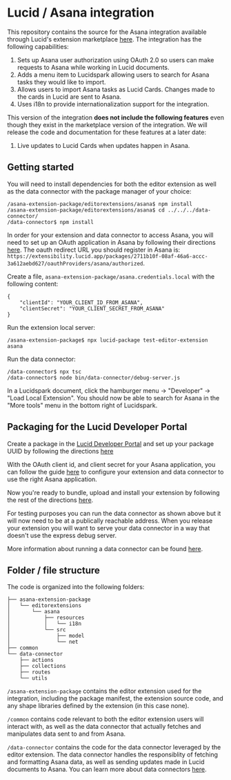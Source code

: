 # Lucid / Asana integration

This repository contains the source for the Asana integration available through Lucid's extension marketplace [here](https://lucid.co/marketplace/59f90498/asana).
The integration has the following capabilities:
1. Sets up Asana user authorization using OAuth 2.0 so users can make requests to Asana while working in Lucid documents.
2. Adds a menu item to Lucidspark allowing users to search for Asana tasks they would like to import.
3. Allows users to import Asana tasks as Lucid Cards. Changes made to the cards in Lucid are sent to Asana.
4. Uses i18n to provide internationalization support for the integration.

This version of the integration **does not include the following features** even though they exist in the marketplace version of the integration.
We will release the code and documentation for these features at a later date:

1. Live updates to Lucid Cards when updates happen in Asana.

## Getting started

You will need to install dependencies for both the editor extension as well as the data connector with the package manager of your choice: 
```
/asana-extension-package/editorextensions/asana$ npm install
/asana-extension-package/editorextensions/asana$ cd ../../../data-connector/
/data-connector$ npm install
```

In order for your extension and data connector to access Asana, you will need to set up an OAuth application in Asana by following their directions [here](https://developers.asana.com/docs/oauth#register-an-application).
The oauth redirect URL you should register in Asana is: `https://extensibility.lucid.app/packages/2711b10f-08af-46a6-accc-3a612aebd627/oauthProviders/asana/authorized`.

Create a file, `asana-extension-package/asana.credentials.local` with the following content:

```
{
    "clientId": "YOUR_CLIENT_ID_FROM_ASANA",
    "clientSecret": "YOUR_CLIENT_SECRET_FROM_ASANA"
}
```

Run the extension local server:

```
/asana-extension-package$ npx lucid-package test-editor-extension asana
```

Run the data connector:
```
/data-connector$ npx tsc
/data-connector$ node bin/data-connector/debug-server.js 
```

In a Lucidspark document, click the hamburger menu -> "Developer" -> "Load Local Extension".
You should now be able to search for Asana in the "More tools" menu in the bottom right of Lucidspark. 

## Packaging for the Lucid Developer Portal

Create a package in the [Lucid Developer Portal](https://lucid.app/developer) and set up your package UUID by following the directions [here](https://developer.lucid.co/extension-api/#bundle-your-package-for-upload)

With the OAuth client id, and client secret for your Asana application, you can follow the guide [here](https://developer.lucid.co/extension-api/#using-oauth-apis) to configure your extension and data connector to use the right Asana application.

Now you're ready to bundle, upload and install your extension by following the rest of the directions [here](https://developer.lucid.co/extension-api/#bundle-your-package-for-upload).

For testing purposes you can run the data connector as shown above but it will now need to be at a publically reachable address.
When you release your extension you will want to serve your data connector in a way that doesn't use the express debug server.

More information about running a data connector can be found [here](https://developer.lucid.co/extension-api/#expose-a-url-for-your-data-connector).

## Folder / file structure

The code is organized into the following folders:
```
├── asana-extension-package
│   └── editorextensions
│       └── asana
│           ├── resources
│           │   └── i18n
│           └── src
│               ├── model
│               └── net
├── common
└── data-connector
    ├── actions
    ├── collections
    ├── routes
    └── utils
```

`/asana-extension-package` contains the editor extension used for the integration, including the package manifest, the extension source code, and any shape libraries defined by the extension (in this case none).

`/common` contains code relevant to both the editor extension users will interact with, as well as the data connector that actually fetches and manipulates data sent to and from Asana.

`/data-connector` contains the code for the data connector leveraged by the editor extension. 
The data connector handles the responsiblity of fetching and formatting Asana data, as well as sending updates made in Lucid documents to Asana. You can learn more about data connectors [here](https://developer.lucid.co/extension-api/#connecting-to-external-data).